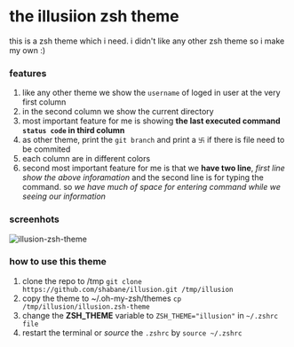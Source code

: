 # the illusiion zsh theme

this is a zsh theme which i need. i didn't like any other zsh theme so i make my own :)

### features
1. like any other theme we show the `username` of loged in user at the very first column
2. in the second column we show the current directory
3. most important feature for me is showing **the last executed command `status code` in third column**
4. as other theme, print the `git branch` and print a `卐` if there is file need to be commited
5. each column are in different colors
6. second most important feature for me is that we **have two line**, *first line show the above inforamation* and the second line is for typing the command. so *we have much of space for entering command while we seeing our information*

### screenhots
![illusion-zsh-theme](https://s4.uupload.ir/files/illusion_3d6z.jpg)


### how to use this theme
1. clone the repo to /tmp `git clone https://github.com/shabane/illusion.git /tmp/illusion`
2. copy the theme to ~/.oh-my-zsh/themes `cp /tmp/illusion/illusion.zsh-theme`
3. change the **ZSH_THEME** variable to `ZSH_THEME="illusion"` in `~/.zshrc file`
4. restart the terminal or *source* the `.zshrc` by `source ~/.zshrc`

